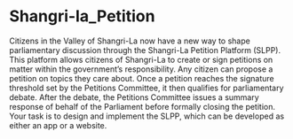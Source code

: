 # Shangri-la_Petition

Citizens in the Valley of Shangri-La now have a new way to shape parliamentary discussion through the
Shangri-La Petition Platform (SLPP). This platform allows citizens of Shangri-La to create or sign petitions
on matter within the government’s responsibility. Any citizen can propose a petition on topics they care about.
Once a petition reaches the signature threshold set by the Petitions Committee, it then qualifies for
parliamentary debate. After the debate, the Petitions Committee issues a summary response of behalf of the
Parliament before formally closing the petition. Your task is to design and implement the SLPP, which can be
developed as either an app or a website.
